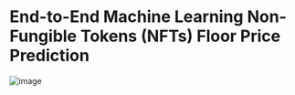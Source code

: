 # End-to-End Machine Learning Non-Fungible Tokens (NFTs) Floor Price Prediction 
 

![image](https://user-images.githubusercontent.com/49375947/189647759-957adf00-194e-4813-9832-ef8b3302c65e.png)


